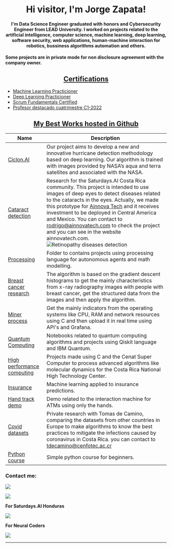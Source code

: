 <h1 align="center">Hi visitor, I'm Jorge Zapata!</h1>
<p align="center">
</p>
<h4 align="center">I'm Data Science Engineer graduated with honors and Cybersecurity Engineer from LEAD University. I worked on projects related to the artificial intelligence, computer science, machine learning, deep learning, software security, web applications, human-machine interaction for robotics, bussiness algorithms automation and others.</h4>
<h4>Some projects are in private mode for non disclosure agreement with the company owner.<h4>
<h2 align="center"><u>Certifications</u></h2>
<p align="center">

 - [Machine Learning Practicioner](https://www.credly.com/badges/a783c6f0-c01b-4baa-a540-21b848990a70/linked_in_profile)
 - [Deep Learning Practicioner](https://www.credly.com/badges/f034273e-6b9b-410c-89fb-f9de920291ba?source=linked_in_profile)
 - [Scrum Fundamentals Certified](https://c46e136a583f7e334124-ac22991740ab4ff17e21daf2ed577041.ssl.cf1.rackcdn.com/Certificate/ScrumFundamentalsCertified-JorgeZapata-824256.pdf)
 - [Profesor destacado cuatrimestre C1-2022](https://www.credly.com/badges/4f3345a3-87c5-4d65-b48b-253bff32c784?source=linked_in_profile)

<h2 align="center"><u>My Best Works hosted in Github</u></h2>

| Name                                                         | Description                                                  |
| ------------------------------------------------------------ | ------------------------------------------------------------ |
| [Ciclon.AI](https://github.com/NapsterZ4/nasa_spaceapps)     | Our project aims to develop a new and innovative hurricane detection methodology based on deep learning.  Our algorithm is trained with  images provided by NASA’s aqua and terra satellites and associated with the NASA. |
| [Cataract detection](https://github.com/NapsterZ4/saturdays_second_edition) | Research for the Saturdays.AI Costa Rica community. This project is intended to use images of deep eyes to detect diseases related to the cataracts in the eyes. Actually, we made this prototype for [Ainnova Tech](https://www.ainnovatech.com/) and it receives investment to be deployed in Central America and Mexico. You can contact to rodrigo@ainnovatech.com to check the project and you can see in the website ainnovatech.com.<br />![Retinopathy diseases detection](https://www.ainnovatech.com/wp-content/uploads/2022/03/Group2182.png) |
| [Processing](https://github.com/NapsterZ4/processing)        | Folder to contains projects using processing language for autonomous agents and math modelling. |
| [Breast cancer research](https://github.com/NapsterZ4/cancer_investigation) | The algorithm is based on the gradient descent histograms to get the mainly characteristics from x-ray radiography images with people with breast cancer, get the structured data from the images and then apply the algorithm. |
| [Miner process](https://github.com/NapsterZ4/miner_proccess) | Get the mainly indicators from the operating systems like CPU, RAM and network resources using C and then upload it in real time using API's and Grafana. |
| [Quantum Computing](qiskit_quantum_code)                     | Notebooks related to quantum computing algorithms and projects using Qiskit language and IBM Quantum. |
| [High performance computing](https://github.com/NapsterZ4/HPC_LEAD) | Projects made using C and the Cenat Super Computer to process advanced algorithms like molecular dynamics for the Costa Rica National High Technology Center. |
| [Insurance](https://github.com/NapsterZ4/ml_insurace_ainnovatech) | Machine learning applied to insurance predictions.           |
| [Hand track demo](https://github.com/NapsterZ4/handTrack_demo) | Demo related to the interaction machine for ATMs using only the hands. |
| [Covid datasets](https://github.com/NapsterZ4/covid19_research_datasets) | Private research with Tomas de Camino, comparing the datasets from other countries in Europe to make algorithms to know the best practices to mitigate the infections caused by coronavirus in Costa Rica. you can contact to tdecamino@cenfotec.ac.cr |
| [Python course](https://github.com/NapsterZ4/python_basic_course) | Simple python course for beginners.                          |


### Contact me:

<a href="https://www.linkedin.com/in/jorge-zapata-godoy-ab8220169/" target="_blank"><img src="https://img.shields.io/badge/LinkedIN-JORGE ZAPATA-purple?style=for-the-badge&logo=linkedin"></a>

<a href="mailto:jorge.zapata@protonmail.com" target="_blank"><img src="https://img.shields.io/badge/Email-jorge.zapata@protonmail.com-teal?style=for-the-badge&logo=gmail"></a>

**For Saturdays.AI Honduras**

<a href="mailto:jorge.zapata@saturdays.ai" target="_blank"><img src="https://img.shields.io/badge/Email-jorge.zapata@saturdays.ai-teal?style=for-the-badge&logo=gmail"></a>

**For Neural Coders**

<a href="mailto:jorge.zapata@neuralcoders.com" target="_blank"><img src="https://img.shields.io/badge/Email-jorge.zapata@neuralcoders.com-teal?style=for-the-badge&logo=gmail"></a>

------


